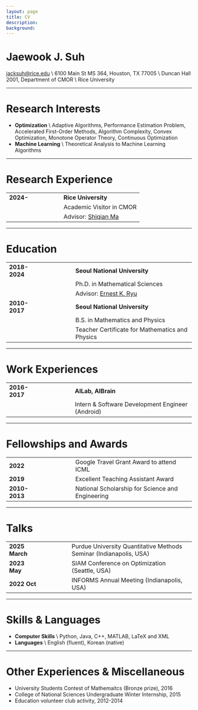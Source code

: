 ```yaml
---
layout: page
title: CV
description: 
background: 
---
```



# Jaewook J. Suh
jacksuh@rice.edu \\
6100 Main St MS 364, Houston, TX 77005 \\
Duncan Hall 2001, Department of CMOR  \\
Rice University
 

---
# Research Interests
- **Optimization** \\
    Adaptive Algorithms, Performance Estimation Problem, Accelerated First-Order Methods, Algorithm Complexity, Convex Optimization, Monotone Operator Theory, Continuous Optimization
- **Machine Learning** \\
    Theoretical Analysis to Machine Learning Algorithms

---
# Research Experience

| | | |  
|:---|---|---|
| **2024-**      |　　　　| **Rice University**|
|||Academic Visitor in CMOR |
|||Advisor: [Shiqian Ma](https://sqma.rice.edu/) |

---
# Education

| | | |  
|:---|---|---|
| **2018-2024**  |　　　　| **Seoul National University**|
|||Ph.D. in Mathematical Sciences |
|||Advisor: [Ernest K. Ryu](https://ernestryu.com/) |
|  **2010-2017** |　　　　| **Seoul National University**|
|||B.S. in Mathematics and Physics|
|||Teacher Certificate for Mathematics and Physics|

---
# Work Experiences

| | | |  
|:---|---|---|
| **2016-2017**      |　　　　| **AILab, AIBrain** |
|||Intern & Software Development Engineer (Android) |

---
# Fellowships and Awards

| | | |  
|:---|---|---|
| **2022**      |　　　　| Google Travel Grant Award to attend ICML |
| **2019**      |　　　　| Excellent Teaching Assistant Award |
| **2010-2013**      |　　　　| National Scholarship for Science and Engineering |



---
# Talks

| | | |  
|:---|---|---|
| **2025 March**      |　　　　| Purdue University Quantitative Methods Seminar (Indianapolis, USA) |
| **2023 May**      |　　　　| SIAM Conference on Optimization (Seattle, USA) |
| **2022 Oct**      |　　　　| INFORMS Annual Meeting (Indianapolis, USA) |


---
# Skills & Languages
- **Computer Skills** \\
    Python, Java, C++, MATLAB, LaTeX and XML
- **Languages** \\
    English (fluent), Korean (native)

---
# Other Experiences & Miscellaneous
<!-- - Basic experience in Python, Java and C++. -->
<!-- - Excellent Teaching Assistant Award in Department of Mathmatics, SNU, 2019 -->
- University Students Contest of Mathemaitcs (Bronze prize), 2016
- College of National Sciences Undergraduate Winter Internship, 2015
- Education volunteer club activity, 2012-2014
